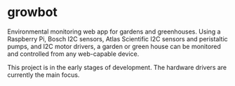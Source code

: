# growbot
Environmental monitoring web app for gardens and greenhouses. Using a Raspberry Pi, Bosch I2C sensors, Atlas Scientific I2C sensors and peristaltic pumps, and I2C motor drivers, a garden or green house can be monitored and controlled from any web-capable device.

This project is in the early stages of development. The hardware drivers are currently the main focus.
